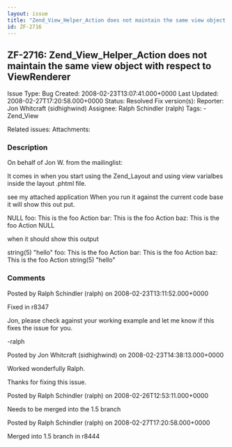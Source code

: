 ```yaml
---
layout: issue
title: "Zend_View_Helper_Action does not maintain the same view object with respect to ViewRenderer"
id: ZF-2716
---
```


ZF-2716: Zend\_View\_Helper\_Action does not maintain the same view object with respect to ViewRenderer
-------------------------------------------------------------------------------------------------------

 Issue Type: Bug Created: 2008-02-23T13:07:41.000+0000 Last Updated: 2008-02-27T17:20:58.000+0000 Status: Resolved Fix version(s): 
 Reporter:  Jon Whitcraft (sidhighwind)  Assignee:  Ralph Schindler (ralph)  Tags: - Zend\_View
 
 Related issues: 
 Attachments: 
### Description

On behalf of Jon W. from the mailinglist:

It comes in when you start using the Zend\_Layout and using view varialbes inside the layout .phtml file.

see my attached application When you run it against the current code base it will show this out put.

NULL foo: This is the foo Action bar: This is the foo Action baz: This is the foo Action NULL

when it should show this output

string(5) "hello" foo: This is the foo Action bar: This is the foo Action baz: This is the foo Action string(5) "hello"

 

 

### Comments

Posted by Ralph Schindler (ralph) on 2008-02-23T13:11:52.000+0000

Fixed in r8347

Jon, please check against your working example and let me know if this fixes the issue for you.

-ralph

 

 

Posted by Jon Whitcraft (sidhighwind) on 2008-02-23T14:38:13.000+0000

Worked wonderfully Ralph.

Thanks for fixing this issue.

 

 

Posted by Ralph Schindler (ralph) on 2008-02-26T12:53:11.000+0000

Needs to be merged into the 1.5 branch

 

 

Posted by Ralph Schindler (ralph) on 2008-02-27T17:20:58.000+0000

Merged into 1.5 branch in r8444

 

 